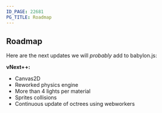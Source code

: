 ```yaml
---
ID_PAGE: 22681
PG_TITLE: Roadmap
---
```


## Roadmap

Here are the next updates we will *probably* add to babylon.js:

**vNext++:**

* Canvas2D
* Reworked physics engine
* More than 4 lights per material
* Sprites collisions
* Continuous update of octrees using webworkers

